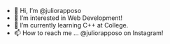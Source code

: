 - 👋 Hi, I’m @juliorapposo
- 👀 I’m interested in Web Development! 
- 🌱 I’m currently learning C++ at College. 
- 📫 How to reach me ... @juliorapposo on Instagram!

<!---
juliorapposo/juliorapposo is a ✨ special ✨ repository because its `README.md` (this file) appears on your GitHub profile.
You can click the Preview link to take a look at your changes.
--->

